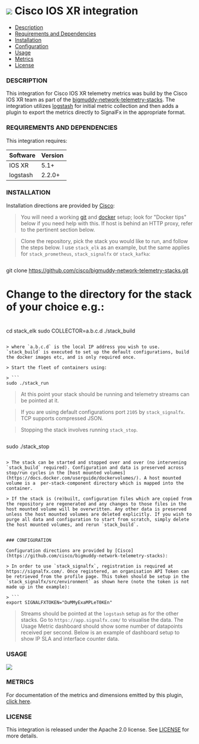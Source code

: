 # ![](https://github.com/signalfx/integrations/blob/master/logstash-ciscoxr/img/integrations_ciscoiosxr.png) Cisco IOS XR integration

- [Description](#description)
- [Requirements and Dependencies](#requirements-and-dependencies)
- [Installation](#installation)
- [Configuration](#configuration)
- [Usage](#usage)
- [Metrics](#metrics)
- [License](#license)

### DESCRIPTION

This integration for Cisco IOS XR telemetry metrics was build by the Cisco IOS XR team as part of the [bigmuddy-network-telemetry-stacks](https://github.com/cisco/bigmuddy-network-telemetry-stacks). The integration utilizes [logstash](https://www.elastic.co/products/logstash) for initial metric collection and then adds a plugin to export the metrics directly to SignalFx in the appropriate format.

### REQUIREMENTS AND DEPENDENCIES

This integration requires:

| Software          | Version        |
|-------------------|----------------|
| IOS XR | 5.1+ |
| logstash | 2.2.0+ |

### INSTALLATION

Installation directions are provided by [Cisco](https://github.com/cisco/bigmuddy-network-telemetry-stacks):

> You will need a working [git](https://git-scm.com/book/en/v2/Getting-Started-Installing-Git) and [docker](https://docs.docker.com/installation/) setup; look for "Docker tips" below if you need help with this. If host is behind an HTTP proxy, refer to the pertinent section below.

> Clone the repository, pick the stack you would like to run, and follow the steps below. I use `stack_elk` as an example, but the same applies for `stack_prometheus`, `stack_signalfx` or `stack_kafka`:

> ```
 git clone https://github.com/cisco/bigmuddy-network-telemetry-stacks.git
 #
 # Change to the directory for the stack of your choice e.g.:
 #
 cd stack_elk
 sudo COLLECTOR=a.b.c.d ./stack_build
 ```

> where `a.b.c.d` is the local IP address you wish to use. `stack_build` is executed to set up the default configurations, build the docker images etc, and is only required once.

> Start the fleet of containers using:

> ```
 sudo ./stack_run
 ```

> At this point your stack should be running and telemetry streams can be pointed at it.

> If you are using default configurations port `2105` by `stack_signalfx`. TCP supports compressed JSON.

> Stopping the stack involves running `stack_stop`.

> ```
 sudo ./stack_stop
 ```

> The stack can be started and stopped over and over (no intervening `stack_build` required). Configuration and data is preserved across stop/run cycles in the [host mounted volumes](https://docs.docker.com/userguide/dockervolumes/). A host mounted volume is a  per-stack-component directory which is mapped into the container.

> If the stack is (re)built, configuration files which are copied from the repository are regenerated and any changes to those files in the host mounted volume will be overwritten. Any other data is preserved unless the host mounted volumes are deleted explicitly. If you wish to purge all data and configuration to start from scratch, simply delete the host mounted volumes, and rerun `stack_build`.


### CONFIGURATION

Configuration directions are provided by [Cisco](https://github.com/cisco/bigmuddy-network-telemetry-stacks):

> In order to use `stack_signalfx`, registration is required at https://signalfx.com/. Once registered, an organisation API Token can be retrieved from the profile page. This token should be setup in the `stack_signalfx/src/environment` as shown here (note the token is not made up in the example):

> ```
 export SIGNALFXTOKEN="DuMMyExaMPLeT0KEn"
 ```

> Streams should be pointed at the `logstash` setup as for the other stacks. Go to `https://app.signalfx.com/` to visualise the data. The Usage Metric dashboard should show some number of datapoints received per second. Below is an example of dashboard setup to show IP SLA and interface counter data.

### USAGE

![](https://github.com/cisco/bigmuddy-network-telemetry-stacks/blob/master/common/png/signalfxjitter.png)

### METRICS

For documentation of the metrics and dimensions emitted by this plugin, [click here](././docs).

### LICENSE

This integration is released under the Apache 2.0 license. See [LICENSE](./LICENSE) for more details.
